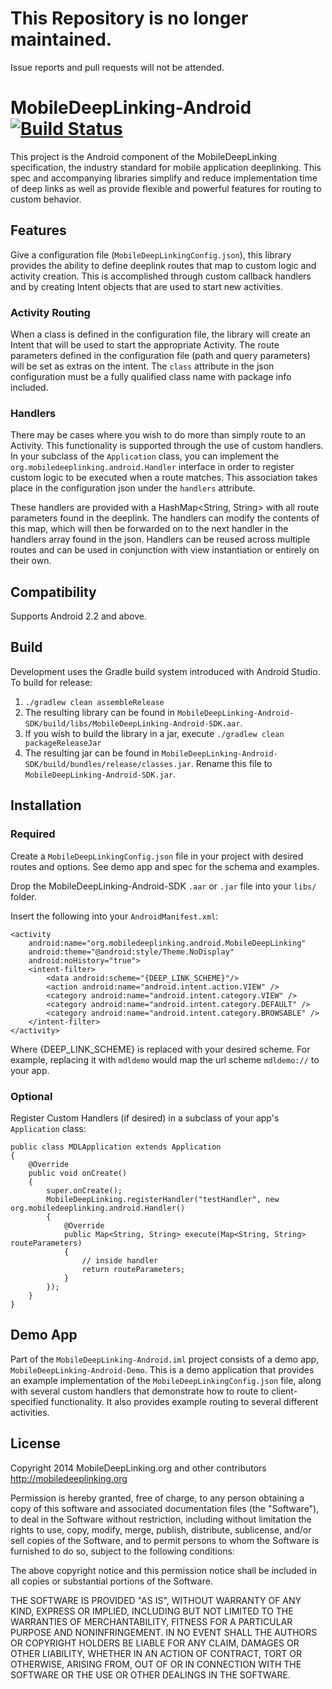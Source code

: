 # This Repository is no longer maintained.
Issue reports and pull requests will not be attended.

# MobileDeepLinking-Android [![Build Status](https://travis-ci.org/mobiledeeplinking/mobiledeeplinking-android.png?branch=master)](https://travis-ci.org/mobiledeeplinking/mobiledeeplinking-android)

This project is the Android component of the MobileDeepLinking specification, the industry standard for mobile application deeplinking. This spec and accompanying libraries simplify and reduce implementation time of deep links as well as provide flexible and powerful features for routing to custom behavior.

## Features

Give a configuration file (`MobileDeepLinkingConfig.json`), this library provides the ability to define deeplink routes that map to custom logic and activity creation. This is accomplished through custom callback handlers and by creating Intent objects that are used to start new activities.

### Activity Routing

When a class is defined in the configuration file, the library will create an Intent that will be used to start the appropriate Activity. The route parameters defined in the configuration file (path and query parameters) will be set as extras on the intent. The `class` attribute in the json configuration must be a fully qualified class name with package info included.

### Handlers

There may be cases where you wish to do more than simply route to an Activity. This functionality is supported through the use of custom handlers. In your subclass of the `Application` class, you can implement the `org.mobiledeeplinking.android.Handler` interface in order to register custom logic to be executed when a route matches. This association takes place in the configuration json under the `handlers` attribute.

These handlers are provided with a HashMap<String, String> with all route parameters found in the deeplink. The handlers can modify the contents of this map, which will then be forwarded on to the next handler in the handlers array found in the json. Handlers can be reused across multiple routes and can be used in conjunction with view instantiation or entirely on their own.

## Compatibility

Supports Android 2.2 and above.

## Build

Development uses the Gradle build system introduced with Android Studio. To build for release:

1. `./gradlew clean assembleRelease`
2. The resulting library can be found in `MobileDeepLinking-Android-SDK/build/libs/MobileDeepLinking-Android-SDK.aar`.
3. If you wish to build the library in a jar, execute `./gradlew clean packageReleaseJar`
4. The resulting jar can be found in `MobileDeepLinking-Android-SDK/build/bundles/release/classes.jar`. Rename this file to `MobileDeepLinking-Android-SDK.jar`.

## Installation

### Required

Create a `MobileDeepLinkingConfig.json` file in your project with desired routes and options. See demo app and spec for the schema and examples.

Drop the MobileDeepLinking-Android-SDK `.aar` or `.jar` file into your `libs/` folder.

Insert the following into your `AndroidManifest.xml`:

    <activity
        android:name="org.mobiledeeplinking.android.MobileDeepLinking"
        android:theme="@android:style/Theme.NoDisplay"
        android:noHistory="true">
        <intent-filter>
            <data android:scheme="{DEEP_LINK_SCHEME}"/>
            <action android:name="android.intent.action.VIEW" />
            <category android:name="android.intent.category.VIEW" />
            <category android:name="android.intent.category.DEFAULT" />
            <category android:name="android.intent.category.BROWSABLE" />
        </intent-filter>
    </activity>

Where {DEEP_LINK_SCHEME} is replaced with your desired scheme. For example, replacing it with `mdldemo` would map the url scheme `mdldemo://` to your app.

### Optional

Register Custom Handlers (if desired) in a subclass of your app's `Application` class:

    public class MDLApplication extends Application
    {
        @Override
        public void onCreate()
        {
            super.onCreate();
            MobileDeepLinking.registerHandler("testHandler", new org.mobiledeeplinking.android.Handler()
            {
                @Override
                public Map<String, String> execute(Map<String, String> routeParameters)
                {
                    // inside handler
                    return routeParameters;
                }
            });
        }
    }

## Demo App

Part of the `MobileDeepLinking-Android.iml` project consists of a demo app, `MobileDeepLinking-Android-Demo`. This is a demo application that provides an example implementation of the `MobileDeepLinkingConfig.json` file, along with several custom handlers that demonstrate how to route to client-specified functionality. It also provides example routing to several different activities.

## License

Copyright 2014 MobileDeepLinking.org and other contributors
http://mobiledeeplinking.org

Permission is hereby granted, free of charge, to any person obtaining
a copy of this software and associated documentation files (the
"Software"), to deal in the Software without restriction, including
without limitation the rights to use, copy, modify, merge, publish,
distribute, sublicense, and/or sell copies of the Software, and to
permit persons to whom the Software is furnished to do so, subject to
the following conditions:

The above copyright notice and this permission notice shall be
included in all copies or substantial portions of the Software.

THE SOFTWARE IS PROVIDED "AS IS", WITHOUT WARRANTY OF ANY KIND,
EXPRESS OR IMPLIED, INCLUDING BUT NOT LIMITED TO THE WARRANTIES OF
MERCHANTABILITY, FITNESS FOR A PARTICULAR PURPOSE AND
NONINFRINGEMENT. IN NO EVENT SHALL THE AUTHORS OR COPYRIGHT HOLDERS BE
LIABLE FOR ANY CLAIM, DAMAGES OR OTHER LIABILITY, WHETHER IN AN ACTION
OF CONTRACT, TORT OR OTHERWISE, ARISING FROM, OUT OF OR IN CONNECTION
WITH THE SOFTWARE OR THE USE OR OTHER DEALINGS IN THE SOFTWARE.
